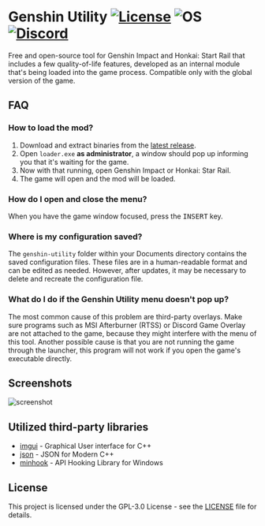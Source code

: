 # Genshin Utility [![License](https://img.shields.io/badge/License-GPL3.0-green.svg)](https://github.com/lanylow/genshin-utility/blob/main/LICENSE) ![OS](https://img.shields.io/badge/OS-Windows-yellow.svg) [![Discord](https://img.shields.io/badge/chat-discord-informational)](https://discord.gg/MrtJvV5tKv)

Free and open-source tool for Genshin Impact and Honkai: Start Rail that includes a few quality-of-life features, developed as an internal module that's being loaded into the game process. Compatible only with the global version of the game.

## FAQ

### How to load the mod?
1. Download and extract binaries from the [latest release](https://github.com/lanylow/genshin-utility/releases).
2. Open `loader.exe` **as administrator**, a window should pop up informing you that it's waiting for the game.
3. Now with that running, open Genshin Impact or Honkai: Star Rail.
4. The game will open and the mod will be loaded.

### How do I open and close the menu?
When you have the game window focused, press the <kbd>INSERT</kbd> key.

### Where is my configuration saved?
The `genshin-utility` folder within your Documents directory contains the saved configuration files. These files are in a human-readable format and can be edited as needed. However, after updates, it may be necessary to delete and recreate the configuration file.

### What do I do if the Genshin Utility menu doesn't pop up?
The most common cause of this problem are third-party overlays. Make sure programs such as MSI Afterburner (RTSS) or Discord Game Overlay are not attached to the game, because they might interfere with the menu of this tool. Another possible cause is that you are not running the game through the launcher, this program will not work if you open the game's executable directly.

## Screenshots

![screenshot](https://user-images.githubusercontent.com/31806776/199519142-020e5ded-3b42-46dd-bd40-846a2a9caea1.png)

## Utilized third-party libraries

* [imgui](https://github.com/ocornut/imgui) - Graphical User interface for C++
* [json](https://github.com/nlohmann/json) - JSON for Modern C++ 
* [minhook](https://github.com/TsudaKageyu/minhook) - API Hooking Library for Windows 

## License

This project is licensed under the GPL-3.0 License - see the [LICENSE](https://github.com/lanylow/genshin-utility/blob/main/LICENSE) file for details.
